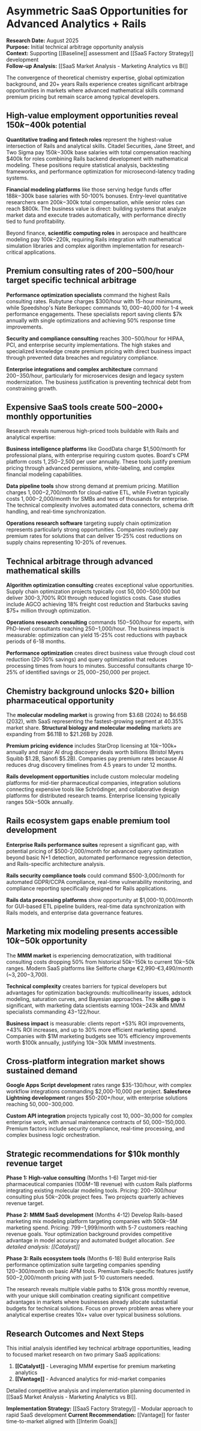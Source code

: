 # Asymmetric SaaS Opportunities for Advanced Analytics + Rails

**Research Date:** August 2025  
**Purpose:** Initial technical arbitrage opportunity analysis  
**Context:** Supporting [[Baseline]] assessment and [[SaaS Factory Strategy]] development  
**Follow-up Analysis:** [[SaaS Market Analysis - Marketing Analytics vs BI]]

The convergence of theoretical chemistry expertise, global optimization background, and 20+ years Rails experience creates significant arbitrage opportunities in markets where advanced mathematical skills command premium pricing but remain scarce among typical developers.

## High-value employment opportunities reveal $150k-$400k potential

**Quantitative trading and fintech roles** represent the highest-value intersection of Rails and analytical skills. Citadel Securities, Jane Street, and Two Sigma pay $150k-$300k base salaries with total compensation reaching $400k for roles combining Rails backend development with mathematical modeling. These positions require statistical analysis, backtesting frameworks, and performance optimization for microsecond-latency trading systems.

**Financial modeling platforms** like those serving hedge funds offer $188k-$300k base salaries with 50-100% bonuses. Entry-level quantitative researchers earn $200k-$300k total compensation, while senior roles can reach $800k. The business value is direct: building systems that analyze market data and execute trades automatically, with performance directly tied to fund profitability.

Beyond finance, **scientific computing roles** in aerospace and healthcare modeling pay $100k-$220k, requiring Rails integration with mathematical simulation libraries and complex algorithm implementation for research-critical applications.

## Premium consulting rates of $200-$500/hour target specific technical arbitrage

**Performance optimization specialists** command the highest Rails consulting rates. Rubytune charges $300/hour with 15-hour minimums, while Speedshop's Nate Berkopec commands $10,000-$40,000 for 1-4 week performance engagements. These specialists report saving clients $7k annually with single optimizations and achieving 50% response time improvements.

**Security and compliance consulting** reaches $300-$500/hour for HIPAA, PCI, and enterprise security implementations. The high stakes and specialized knowledge create premium pricing with direct business impact through prevented data breaches and regulatory compliance.

**Enterprise integrations and complex architecture** command $200-$350/hour, particularly for microservices design and legacy system modernization. The business justification is preventing technical debt from constraining growth.

## Expensive SaaS tools create $500-$2000+ monthly opportunities

Research reveals numerous high-priced tools buildable with Rails and analytical expertise:

**Business intelligence platforms** like GoodData charge $1,500/month for professional plans, with enterprise requiring custom quotes. Board's CPM platform costs $1,250-$2,500 per user annually. These tools justify premium pricing through advanced permissions, white-labeling, and complex financial modeling capabilities.

**Data pipeline tools** show strong demand at premium pricing. Matillion charges $1,000-$2,700/month for cloud-native ETL, while Fivetran typically costs $1,000-$2,000/month for SMBs and tens of thousands for enterprise. The technical complexity involves automated data connectors, schema drift handling, and real-time synchronization.

**Operations research software** targeting supply chain optimization represents particularly strong opportunities. Companies routinely pay premium rates for solutions that can deliver 15-25% cost reductions on supply chains representing 10-20% of revenues.

## Technical arbitrage through advanced mathematical skills

**Algorithm optimization consulting** creates exceptional value opportunities. Supply chain optimization projects typically cost $50,000-$500,000 but deliver 300-3,700% ROI through reduced logistics costs. Case studies include AGCO achieving 18% freight cost reduction and Starbucks saving $75+ million through optimization.

**Operations research consulting** commands $150-$500/hour for experts, with PhD-level consultants reaching $250-$1,000/hour. The business impact is measurable: optimization can yield 15-25% cost reductions with payback periods of 6-18 months.

**Performance optimization** creates direct business value through cloud cost reduction (20-30% savings) and query optimization that reduces processing times from hours to minutes. Successful consultants charge 10-25% of identified savings or $25,000-$250,000 per project.

## Chemistry background unlocks $20+ billion pharmaceutical opportunity

The **molecular modeling market** is growing from $3.6B (2024) to $6.65B (2032), with SaaS representing the fastest-growing segment at 40.35% market share. **Structural biology and molecular modeling** markets are expanding from $6.11B to $21.26B by 2028.

**Premium pricing evidence** includes StarDrop licensing at $10k-$100k+ annually and major AI drug discovery deals worth billions (Bristol Myers Squibb $1.2B, Sanofi $5.2B). Companies pay premium rates because AI reduces drug discovery timelines from 4.5 years to under 12 months.

**Rails development opportunities** include custom molecular modeling platforms for mid-tier pharmaceutical companies, integration solutions connecting expensive tools like Schrödinger, and collaborative design platforms for distributed research teams. Enterprise licensing typically ranges $50k-$500k annually.

## Rails ecosystem gaps enable premium tool development

**Enterprise Rails performance suites** represent a significant gap, with potential pricing of $500-2,000/month for advanced query optimization beyond basic N+1 detection, automated performance regression detection, and Rails-specific architecture analysis.

**Rails security compliance tools** could command $500-3,000/month for automated GDPR/CCPA compliance, real-time vulnerability monitoring, and compliance reporting specifically designed for Rails applications.

**Rails data processing platforms** show opportunity at $1,000-10,000/month for GUI-based ETL pipeline builders, real-time data synchronization with Rails models, and enterprise data governance features.

## Marketing mix modeling presents accessible $10k-$50k opportunity

The **MMM market** is experiencing democratization, with traditional consulting costs dropping 50% from historical $50k-$150k to current $10k-$50k ranges. Modern SaaS platforms like Sellforte charge €2,990-€3,490/month (~$3,200-$3,700).

**Technical complexity** creates barriers for typical developers but advantages for optimization backgrounds: multicollinearity issues, adstock modeling, saturation curves, and Bayesian approaches. The **skills gap** is significant, with marketing data scientists earning $100k-$243k and MMM specialists commanding $43-$122/hour.

**Business impact** is measurable: clients report +53% ROI improvements, +43% ROI increases, and up to 30% more efficient marketing spend. Companies with $1M marketing budgets see 10% efficiency improvements worth $100k annually, justifying $10k-$30k MMM investments.

## Cross-platform integration market shows sustained demand

**Google Apps Script development** rates range $35-130/hour, with complex workflow integrations commanding $2,000-10,000 per project. **Salesforce Lightning development** ranges $50-200+/hour, with enterprise solutions reaching $50,000-$300,000.

**Custom API integration** projects typically cost $10,000-$30,000 for complex enterprise work, with annual maintenance contracts of $50,000-$150,000. Premium factors include security compliance, real-time processing, and complex business logic orchestration.

## Strategic recommendations for $10k monthly revenue target

**Phase 1: High-value consulting** (Months 1-6)
Target mid-tier pharmaceutical companies ($100M-$1B revenue) with custom Rails platforms integrating existing molecular modeling tools. Pricing: $200-$300/hour consulting plus $50k-$200k project fees. Two projects quarterly achieves revenue target.

**Phase 2: MMM SaaS development** (Months 4-12)
Develop Rails-based marketing mix modeling platform targeting companies with $500k-$5M marketing spend. Pricing: $799-$1,999/month with 5-7 customers reaching revenue goals. Your optimization background provides competitive advantage in model accuracy and automated budget allocation. *See detailed analysis: [[Catalyst]]*

**Phase 3: Rails ecosystem tools** (Months 6-18) 
Build enterprise Rails performance optimization suite targeting companies spending $120-$300/month on basic APM tools. Premium Rails-specific features justify $500-$2,000/month pricing with just 5-10 customers needed.

The research reveals multiple viable paths to $10k gross monthly revenue, with your unique skill combination creating significant competitive advantages in markets where businesses already allocate substantial budgets for technical solutions. Focus on proven problem areas where your analytical expertise creates 10x+ value over typical business solutions.

## Research Outcomes and Next Steps

This initial analysis identified key technical arbitrage opportunities, leading to focused market research on two primary SaaS applications:

1. **[[Catalyst]]** - Leveraging MMM expertise for premium marketing analytics
2. **[[Vantage]]** - Advanced analytics for mid-market companies

Detailed competitive analysis and implementation planning documented in [[SaaS Market Analysis - Marketing Analytics vs BI]].

**Implementation Strategy:** [[SaaS Factory Strategy]] - Modular approach to rapid SaaS development
**Current Recommendation:** [[Vantage]] for faster time-to-market aligned with [[Interim Goals]]